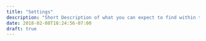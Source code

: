 ```yaml
---
title: "Settings"
description: "Short Description of what you can expect to find within these docs."
date: 2018-02-08T18:24:56-07:00
draft: true
---
```

